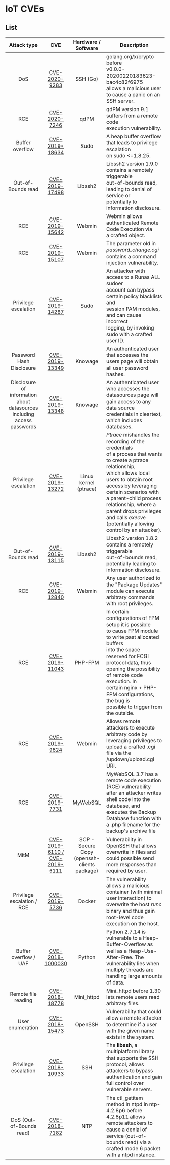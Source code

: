 IoT CVEs
===================================================


List
-----------

Attack type|CVE| Hardware / Software | Description
|:---:|:---:|:---:|---|
| DoS | [CVE-2020-9283](CVE-2020-9283) | SSH (Go) | golang.org/x/crypto before <br> v0.0.0-20200220183623-bac4c82f6975  <br/>  allows a malicious user to cause a panic on an SSH server.
| RCE | [CVE-2020-7246](CVE-2020-7246) | qdPM |qdPM version 9.1 suffers from a remote code <br> execution vulnerability.|
| Buffer overflow | [CVE-2019-18634](CVE-2019-18634) | Sudo | A heap buffer overflow that leads to privilege escalation <br> on sudo <=1.8.25. |
| Out-of-Bounds read | [CVE-2019-17498](CVE-2019-17498) | Libssh2 | Libssh2 version 1.9.0 contains a remotely triggerable <br> out-of-bounds read, leading to denial of service or <br> potentially to information disclosure.|
| RCE | [CVE-2019-15642](CVE-2019-15642) | Webmin | Webmin allows authenticated Remote Code Execution via <br>  a crafted object.|
| RCE | [CVE-2019-15107](CVE-2019-15107) | Webmin | The parameter old in <i>password_change.cgi</i> contains a command injection vulnerability.|
| Privilege escalation | [CVE-2019-14287](CVE-2019-14287)| Sudo |An attacker with access to a Runas ALL sudoer <br/> account can bypass certain policy blacklists and  <br/> session PAM modules, and can cause incorrect <br/> logging, by invoking sudo with a crafted user ID. |
| Password Hash Disclosure | [CVE-2019-13349](CVE-2019-13349) | Knowage | An authenticated user that accesses the users page will obtain all user password hashes.|
| Disclosure of information about datasources including access passwords| [CVE-2019-13348](CVE-2019-13348)| Knowage | An authenticated user who accesses the datasources page will gain access to any data source credentials in cleartext, which includes databases. |
| Privilege escalation | [CVE-2019-13272](CVE-2019-13272) | Linux kernel (ptrace) | <i>Ptrace</i> mishandles the recording of the credentials  <br>  of a process that wants to create a ptrace relationship, <br>  which allows local users to obtain root access by leveraging certain scenarios with a parent-child process relationship, where a parent drops privileges and calls <i>execve</i> (potentially allowing control by an attacker).|
| Out-of-Bounds read | [CVE-2019-13115](CVE-2019-13115) | Libssh2 | Libssh2 version 1.8.2 contains a remotely triggerable  <br/> out-of-bounds read, potentially leading to information disclosure. |
| RCE | [CVE-2019-12840](CVE-2019-12840) | Webmin | Any user authorized to the "Package Updates" module can execute arbitrary commands with root privileges. |
| RCE |[CVE-2019-11043](CVE-2019-11043)| PHP-FPM | In certain configurations of FPM setup it is possible  <br>  to cause FPM module to write past allocated buffers <br> into the space reserved for FCGI protocol data, thus <br/> opening the possibility of remote code execution. In <br/> certain nginx + PHP-FPM configurations, the bug is <br/> possible to trigger from the outside.
| RCE | [CVE-2019-9624](CVE-2019-9624) | Webmin | Allows remote attackers to execute arbitrary code by leveraging privileges to upload a crafted .cgi file via the /updown/upload.cgi URI.|
| RCE | [CVE-2019-7731](CVE-2019-7731) | MyWebSQL | MyWebSQL 3.7 has a remote code execution (RCE) vulnerability after an attacker writes shell code into the database, and executes the Backup Database function with a .php filename for the backup's archive file|
| MitM | [CVE-2019-6110 / CVE-2019-6111](CVE-2019-6111) | SCP - Secure Copy (openssh-clients package) | Vulnerability in OpenSSH that allows overwrite in files and could possible send more responses than required by user. |
| Privilege escalation / RCE | [CVE-2019-5736](CVE-2019-5736) | Docker | The vulnerability allows a malicious container (with minimal user interaction) to overwrite the host <i>runc</i> binary and thus gain root-level code execution on the host.|
| Buffer overflow / UAF | [CVE-2018-1000030](CVE-2018-1000030) | Python | Python 2.7.14 is vulnerable to a Heap-Buffer-Overflow as well as a Heap-Use-After-Free. The vulnerability lies when multiply threads are handling large amounts of data.
| Remote file reading | [CVE-2018-18778](CVE-2018-18778) | Mini_httpd | Mini_httpd before 1.30 lets remote users read arbitrary files.|  
| User enumeration | [CVE-2018-15473](CVE-2018-15473)| OpenSSH | Vulnerability that could allow a remote attacker to determine if a user with the given name exists in the system.|
| Privilege escalation | [CVE-2018-10933](CVE-2018-10933) | SSH | The <b>libssh</b>, a multiplatform library that supports the SSH protocol, allows attackers to bypass authentication and gain full control over vulnerable servers.|   
| DoS (Out-of-Bounds read) | [CVE-2018-7182](CVE-2018-7182) | NTP | The ctl_getitem method in ntpd in ntp-4.2.8p6 before 4.2.8p11 allows remote attackers to cause a denial of service (out-of-bounds read) via a crafted mode 6 packet with a ntpd instance. | 

[comment]: <> (This is a comment, it will not be included)

<!---
Testing comment
-->